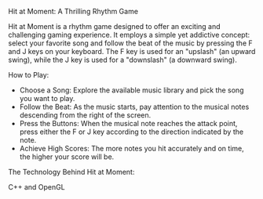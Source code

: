 Hit at Moment: A Thrilling Rhythm Game

Hit at Moment is a rhythm game designed to offer an exciting and challenging gaming experience. It employs a simple yet addictive concept: select your favorite song and follow the beat of the music by pressing the F and J keys on your keyboard. The F key is used for an "upslash" (an upward swing), while the J key is used for a "downslash" (a downward swing).

How to Play:

- Choose a Song: Explore the available music library and pick the song you want to play.
- Follow the Beat: As the music starts, pay attention to the musical notes descending from the right of the screen.
- Press the Buttons: When the musical note reaches the attack point, press either the F or J key according to the direction indicated by the note.
- Achieve High Scores: The more notes you hit accurately and on time, the higher your score will be.

The Technology Behind Hit at Moment:

C++ and OpenGL
